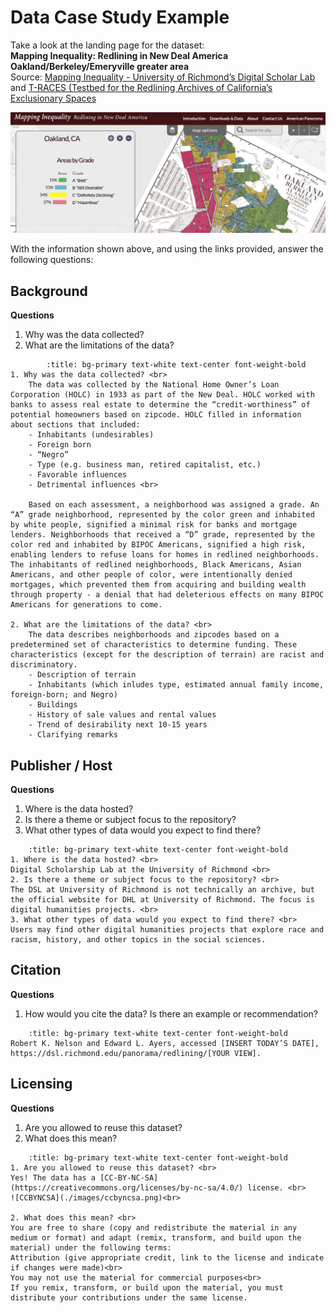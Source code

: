 # Data Case Study Example

Take a look at the landing page for the dataset:<br>
**Mapping Inequality: Redlining in New Deal America**<br>
**Oakland/Berkeley/Emeryville greater area**<br>
Source: [Mapping Inequality - University of Richmond’s Digital Scholar Lab](https://dsl.richmond.edu/panorama/redlining/#loc=12/37.81/-122.324&city=oakland-ca) and [T-RACES (Testbed for the Redlining Archives of California’s Exclusionary Spaces](http://t-races.net/T-RACES/)

![oakland redlining map](./images/oakland_redlining.png)

With the information shown above, and using the links provided, answer the following questions:

## Background

**Questions**

1. Why was the data collected?
2. What are the limitations of the data?

```{dropdown} Click here
        :title: bg-primary text-white text-center font-weight-bold
1. Why was the data collected? <br>   
    The data was collected by the National Home Owner’s Loan Corporation (HOLC) in 1933 as part of the New Deal. HOLC worked with banks to assess real estate to determine the “credit-worthiness” of potential homeowners based on zipcode. HOLC filled in information about sections that included: 
    - Inhabitants (undesirables)
    - Foreign born
    - “Negro”
    - Type (e.g. business man, retired capitalist, etc.)
    - Favorable influences
    - Detrimental influences <br>
    
    Based on each assessment, a neighborhood was assigned a grade. An “A” grade neighborhood, represented by the color green and inhabited by white people, signified a minimal risk for banks and mortgage lenders. Neighborhoods that received a “D” grade, represented by the color red and inhabited by BIPOC Americans, signified a high risk, enabling lenders to refuse loans for homes in redlined neighborhoods. The inhabitants of redlined neighborhoods, Black Americans, Asian Americans, and other people of color, were intentionally denied mortgages, which prevented them from acquiring and building wealth through property - a denial that had deleterious effects on many BIPOC Americans for generations to come. 
    
2. What are the limitations of the data? <br>       
    The data describes neighborhoods and zipcodes based on a predetermined set of characteristics to determine funding. These characteristics (except for the description of terrain) are racist and discriminatory. 
    - Description of terrain
    - Inhabitants (which inludes type, estimated annual family income, foreign-born; and Negro)
    - Buildings
    - History of sale values and rental values
    - Trend of desirability next 10-15 years
    - Clarifying remarks

```

## Publisher / Host

**Questions**

1. Where is the data hosted?
2. Is there a theme or subject focus to the repository?
3. What other types of data would you expect to find there?

```{dropdown} Click here
    :title: bg-primary text-white text-center font-weight-bold
1. Where is the data hosted? <br>
Digital Scholarship Lab at the University of Richmond <br>
2. Is there a theme or subject focus to the repository? <br>
The DSL at University of Richmond is not technically an archive, but the official website for DHL at University of Richmond. The focus is digital humanities projects. <br>
3. What other types of data would you expect to find there? <br>
Users may find other digital humanities projects that explore race and racism, history, and other topics in the social sciences.
```

## Citation

**Questions**

1. How would you cite the data? Is there an example or recommendation?

```{dropdown} Click here
    :title: bg-primary text-white text-center font-weight-bold
Robert K. Nelson and Edward L. Ayers, accessed [INSERT TODAY’S DATE], https://dsl.richmond.edu/panorama/redlining/[YOUR VIEW].

```

## Licensing

**Questions**

1. Are you allowed to reuse this dataset?
2. What does this mean?

```{dropdown} Click here
    :title: bg-primary text-white text-center font-weight-bold
1. Are you allowed to reuse this dataset? <br>
Yes! The data has a [CC-BY-NC-SA](https://creativecommons.org/licenses/by-nc-sa/4.0/) license. <br>
![CCBYNCSA](./images/ccbyncsa.png)<br>

2. What does this mean? <br>
You are free to share (copy and redistribute the material in any medium or format) and adapt (remix, transform, and build upon the material) under the following terms: 
Attribution (give appropriate credit, link to the license and indicate if changes were made)<br>
You may not use the material for commercial purposes<br>
If you remix, transform, or build upon the material, you must distribute your contributions under the same license. 
```
